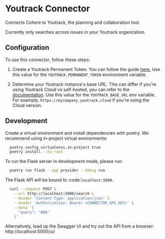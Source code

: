 # Youtrack Connector

Connects Cohere to Youtrack, the planning and collaboration tool.

Currently only searches across issues in your Youtrack organization.

## Configuration

To use this connector, follow these steps:

1. Create a Youtrack Permanent Token. You can follow the guide [here.](https://www.jetbrains.com/help/youtrack/server/Manage-Permanent-Token.html) Use this value for the `YOUTRACK_PERMANENT_TOKEN` environment variable.

2. Determine your Youtrack instance's base URL. This can differ if you're using Youtrack Cloud vs self-hosted, you can refer to the [documentation](https://www.jetbrains.com/help/youtrack/devportal/api-url-and-endpoints.html#incloud-url). Use this value for the `YOUTRACK_BASE_URL` env variable. For example, `https://mycompany.youtrack.cloud` if you're using the Cloud version.

## Development

Create a virtual environment and install dependencies with poetry. We recommend using in-project virtual environments:

```bash
  poetry config virtualenvs.in-project true
  poetry install --no-root
```

To run the Flask server in development mode, please run:

```bash
  poetry run flask --app provider --debug run
```

The Flask API will be bound to :code:`localhost:5000`.

```bash
  curl --request POST \
    --url http://localhost:5000/search \
    --header 'Content-Type: application/json' \
    --header 'Authorization: Bearer <CONNECTOR_API_KEY>' \
    --data '{
      "query": "BBQ"
    }'
```

Alternatively, load up the Swagger UI and try out the API from a browser: http://localhost:5000/ui/
